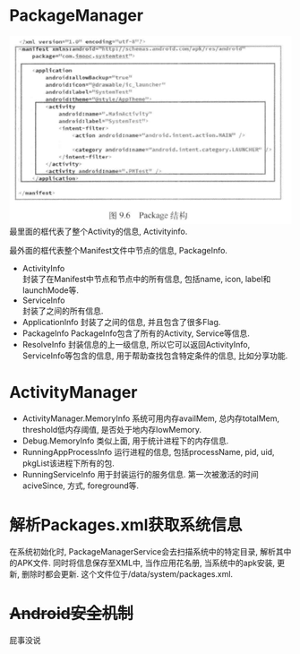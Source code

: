 # PackageManager

![image](https://raw.githubusercontent.com/weikano/NoteResources/master/14.png)
最里面的框代表了整个Activity的信息, Activityinfo.  
  
    
最外面的框代表整个Manifest文件中节点的信息, PackageInfo.  
  
    
- ActivityInfo  
封装了在Manifest中<Activity>节点和<receiver>节点中的所有信息, 包括name, icon, label和launchMode等. 
- ServiceInfo  
封装了<service>之间的所有信息.
- ApplicationInfo
封装了<application>之间的信息, 并且包含了很多Flag.
- PackageInfo
PackageInfo包含了所有的Activity, Service等信息.
- ResolveInfo
封装<intent>信息的上一级信息, 所以它可以返回ActivityInfo, ServiceInfo等包含的<intent>信息, 用于帮助查找包含特定条件的信息, 比如分享功能.  
  
  
# ActivityManager

- ActivityManager.MemoryInfo
系统可用内存availMem, 总内存totalMem, threshold低内存阈值, 是否处于地内存lowMemory. 
- Debug.MemoryInfo
类似上面, 用于统计进程下的内存信息.
- RunningAppProcessInfo
运行进程的信息, 包括processName, pid, uid, pkgList该进程下所有的包. 
- RunningServiceInfo
用于封装运行的服务信息. 第一次被激活的时间aciveSince, 方式, foreground等.

# 解析Packages.xml获取系统信息

在系统初始化时, PackageManagerService会去扫描系统中的特定目录, 解析其中的APK文件. 同时将信息保存至XML中, 当作应用花名册, 当系统中的apk安装, 更新, 删除时都会更新. 这个文件位于/data/system/packages.xml.

# ~~Android安全机制~~
屁事没说
